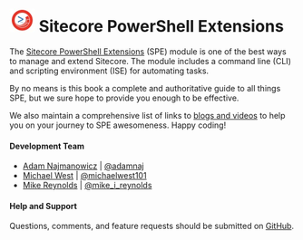 ![logo](images/logos/logo-45x45.jpg "c") Sitecore PowerShell Extensions
=======

The [Sitecore PowerShell Extensions][1] (SPE) module is one of the best ways to manage and extend Sitecore. The module includes a command line (CLI) and scripting environment (ISE) for automating tasks.

By no means is this book a complete and authoritative guide to all things SPE, but we sure hope to provide you enough to be effective.

We also maintain a comprehensive list of links to [blogs and videos][2] to help you on your journey to SPE awesomeness. Happy coding!

#### Development Team

* [Adam Najmanowicz][3] | [@adamnaj][7]
* [Michael West][4] | [@michaelwest101][8]
* [Mike Reynolds][5] | [@mike_i_reynolds][9]

#### Help and Support
Questions, comments, and feature requests should be submitted on [GitHub][6].


[1]: https://marketplace.sitecore.net/Modules/Sitecore_PowerShell_console.aspx
[2]: http://blog.najmanowicz.com/sitecore-powershell-console/
[3]: http://blog.najmanowicz.com/
[4]: http://michaellwest.blogspot.com/
[5]: http://sitecorejunkie.com/
[6]: https://github.com/SitecorePowerShell/Console
[7]: https://twitter.com/adamnaj
[8]: https://twitter.com/MichaelWest101
[9]: https://twitter.com/mike_i_reynolds